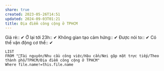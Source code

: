 ```yaml
---
share: true
created: 2023-05-26T14:51
updated: 2024-09-03T01:21
title: Địa điểm công cộng ở TPHCM
---
```

Giá rẻ:: ✔
Ở lại tới 23h:: ✔
Không gian tạo cảm hứng:: ✔
Được nói to:: ✔
Có thể vận động cơ thể:: ✔

```dataview
LIST
FROM "📜Tài nguyên/Nhu cầu công việc/Hậu cần/Nơi gặp mặt trực tiếp/Theo thành phố/TPHCM/Địa điểm công cộng ở TPHCM"
Where file.name!=this.file.name
```
